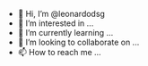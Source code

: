 - 👋 Hi, I’m @leonardodsg
- 👀 I’m interested in ...
- 🌱 I’m currently learning ...
- 💞️ I’m looking to collaborate on ...
- 📫 How to reach me ...

<!---
leonardodsg/leonardodsg is a ✨ special ✨ repository because its `README.md` (this file) appears on your GitHub profile.
You can click the Preview link to take a look at your changes.
--->
